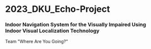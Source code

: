 # 2023_DKU_Echo-Project
### Indoor Navigation System for the Visually Impaired Using Indoor Visual Localization Technology

Team "Where Are You Going?"

